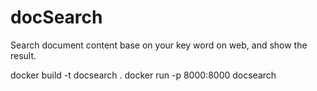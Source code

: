# docSearch
Search document content base on your key word on web, and show the result.

docker build -t docsearch .
docker run -p 8000:8000 docsearch
